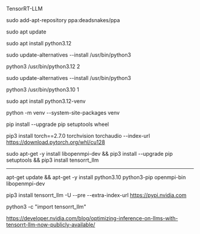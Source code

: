 TensorRT-LLM

sudo add-apt-repository ppa:deadsnakes/ppa

sudo apt update

sudo apt install python3.12

sudo update-alternatives --install /usr/bin/python3 

python3 /usr/bin/python3.12 2

sudo update-alternatives --install /usr/bin/python3 

python3 /usr/bin/python3.10 1

sudo apt install python3.12-venv


python -m venv --system-site-packages venv

pip install --upgrade pip setuptools wheel

 pip3 install torch==2.7.0 torchvision torchaudio --index-url https://download.pytorch.org/whl/cu128

 sudo apt-get -y install libopenmpi-dev && pip3 install --upgrade pip setuptools && pip3 install tensorrt_llm


----

apt-get update && apt-get -y install python3.10 python3-pip openmpi-bin libopenmpi-dev




pip3 install tensorrt_llm -U --pre --extra-index-url https://pypi.nvidia.com

python3 -c "import tensorrt_llm"

https://developer.nvidia.com/blog/optimizing-inference-on-llms-with-tensorrt-llm-now-publicly-available/